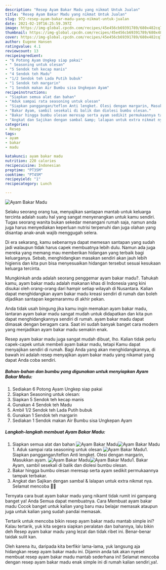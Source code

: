 ```yaml
---
description: "Resep Ayam Bakar Madu yang nikmat Untuk Jualan"
title: "Resep Ayam Bakar Madu yang nikmat Untuk Jualan"
slug: 972-resep-ayam-bakar-madu-yang-nikmat-untuk-jualan
date: 2021-02-19T16:25:59.397Z
image: https://img-global.cpcdn.com/recipes/45e456cb69391789/680x482cq70/ayam-bakar-madu-foto-resep-utama.jpg
thumbnail: https://img-global.cpcdn.com/recipes/45e456cb69391789/680x482cq70/ayam-bakar-madu-foto-resep-utama.jpg
cover: https://img-global.cpcdn.com/recipes/45e456cb69391789/680x482cq70/ayam-bakar-madu-foto-resep-utama.jpg
author: Eugene Hansen
ratingvalue: 4.1
reviewcount: 13
recipeingredient:
- "6 Potong Ayam Ungkep siap pakai"
- " Seasoning untuk olesan"
- "5 Sendok teh kecap manis"
- "4 Sendok teh Madu"
- "1/2 Sendok teh Lada Putih bubuk"
- "1 Sendok teh margarin"
- "1 Sendok makan Air Bumbu sisa Ungkepan Ayam"
recipeinstructions:
- "Siapkan semua alat dan bahan"
- "Aduk sampai rata seasoning untuk olesan"
- "Siapkan panggangan/teflon Anti lengket. Olesi dengan margarin, Masukkan ayam."
- "Bakar Ayam, sambil sesekali di balik dan diolesi bumbu olesan."
- "Bakar hingga bumbu olesan meresap serta ayam sedikit permukaannya tampak terbakar."
- "Angkat dan Sajikan dengan sambal &amp; lalapan untuk extra nikmat nya. Selamat mencoba 🤗😘"
categories:
- Resep
tags:
- ayam
- bakar
- madu

katakunci: ayam bakar madu 
nutrition: 220 calories
recipecuisine: Indonesian
preptime: "PT35M"
cooktime: "PT45M"
recipeyield: "1"
recipecategory: Lunch

---
```



![Ayam Bakar Madu](https://img-global.cpcdn.com/recipes/45e456cb69391789/680x482cq70/ayam-bakar-madu-foto-resep-utama.jpg)

Selaku seorang orang tua, menyajikan santapan mantab untuk keluarga tercinta adalah suatu hal yang sangat menyenangkan untuk kamu sendiri. Tugas seorang  wanita bukan sekedar menangani rumah saja, namun anda juga harus menyediakan keperluan nutrisi terpenuhi dan juga olahan yang disantap anak-anak wajib menggugah selera.

Di era  sekarang, kamu sebenarnya dapat memesan santapan yang sudah jadi walaupun tidak harus capek membuatnya lebih dulu. Namun ada juga mereka yang memang mau memberikan hidangan yang terbaik bagi keluarganya. Sebab, menghidangkan masakan sendiri akan jauh lebih higienis dan kita pun bisa menyesuaikan hidangan tersebut sesuai kesukaan keluarga tercinta. 



Mungkinkah anda adalah seorang penggemar ayam bakar madu?. Tahukah kamu, ayam bakar madu adalah makanan khas di Indonesia yang kini disukai oleh orang-orang dari hampir setiap wilayah di Nusantara. Kalian dapat menghidangkan ayam bakar madu kreasi sendiri di rumah dan boleh dijadikan santapan kegemaranmu di akhir pekan.

Anda tidak usah bingung jika kamu ingin memakan ayam bakar madu, lantaran ayam bakar madu sangat mudah untuk didapatkan dan kita pun dapat menghidangkannya sendiri di rumah. ayam bakar madu dapat dimasak dengan beragam cara. Saat ini sudah banyak banget cara modern yang menjadikan ayam bakar madu semakin enak.

Resep ayam bakar madu juga sangat mudah dibuat, lho. Kalian tidak perlu capek-capek untuk membeli ayam bakar madu, tetapi Kamu dapat menyajikan sendiri di rumah. Bagi Anda yang akan menghidangkannya, di bawah ini adalah resep menyajikan ayam bakar madu yang nikamat yang dapat Anda coba sendiri.

<!--inarticleads1-->

##### Bahan-bahan dan bumbu yang digunakan untuk menyiapkan Ayam Bakar Madu:

1. Sediakan 6 Potong Ayam Ungkep siap pakai
1. Siapkan  Seasoning untuk olesan:
1. Siapkan 5 Sendok teh kecap manis
1. Gunakan 4 Sendok teh Madu
1. Ambil 1/2 Sendok teh Lada Putih bubuk
1. Gunakan 1 Sendok teh margarin
1. Sediakan 1 Sendok makan Air Bumbu sisa Ungkepan Ayam




<!--inarticleads2-->

##### Langkah-langkah membuat Ayam Bakar Madu:

1. Siapkan semua alat dan bahan
<img src="https://img-global.cpcdn.com/steps/11577e29635e36ed/160x128cq70/ayam-bakar-madu-langkah-memasak-1-foto.jpg" alt="Ayam Bakar Madu"><img src="https://img-global.cpcdn.com/steps/b50ece82f5a5b597/160x128cq70/ayam-bakar-madu-langkah-memasak-1-foto.jpg" alt="Ayam Bakar Madu">1. Aduk sampai rata seasoning untuk olesan
<img src="https://img-global.cpcdn.com/steps/1a24815a89e2e352/160x128cq70/ayam-bakar-madu-langkah-memasak-2-foto.jpg" alt="Ayam Bakar Madu">1. Siapkan panggangan/teflon Anti lengket. Olesi dengan margarin, Masukkan ayam.
<img src="https://img-global.cpcdn.com/steps/7ec76efa59befe43/160x128cq70/ayam-bakar-madu-langkah-memasak-3-foto.jpg" alt="Ayam Bakar Madu"><img src="https://img-global.cpcdn.com/steps/c291655c0a0e20ab/160x128cq70/ayam-bakar-madu-langkah-memasak-3-foto.jpg" alt="Ayam Bakar Madu">1. Bakar Ayam, sambil sesekali di balik dan diolesi bumbu olesan.
1. Bakar hingga bumbu olesan meresap serta ayam sedikit permukaannya tampak terbakar.
1. Angkat dan Sajikan dengan sambal &amp; lalapan untuk extra nikmat nya. Selamat mencoba 🤗😘




Ternyata cara buat ayam bakar madu yang nikamt tidak rumit ini gampang banget ya! Anda Semua dapat membuatnya. Cara Membuat ayam bakar madu Cocok banget untuk kalian yang baru mau belajar memasak ataupun juga untuk kalian yang sudah pandai memasak.

Tertarik untuk mencoba bikin resep ayam bakar madu mantab simple ini? Kalau tertarik, yuk kita segera siapkan peralatan dan bahannya, lalu bikin deh Resep ayam bakar madu yang lezat dan tidak ribet ini. Benar-benar taidak sulit kan. 

Oleh karena itu, daripada kita berfikir lama-lama, yuk langsung aja hidangkan resep ayam bakar madu ini. Dijamin anda tak akan nyesel membuat resep ayam bakar madu mantab sederhana ini! Selamat mencoba dengan resep ayam bakar madu enak simple ini di rumah kalian sendiri,ya!.

